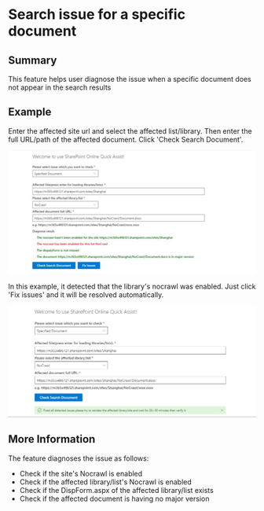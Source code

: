 # Search issue for a specific document

## Summary
This feature helps user diagnose the issue when a specific document does not appear in the search results

## Example

Enter the affected site url and select the affected list/library. Then enter the full URL/path of the affected document. Click 'Check Search Document'.

<img src=./asset/NoCrawl.JPG>


In this example, it detected that the library's nocrawl was enabled. Just click 'Fix issues' and it will be resolved automatically.

<img src=./asset/FixedNoCrawl.JPG>


## More Information

The feature diagnoses the issue as follows:

* Check if the site's Nocrawl is enabled
* Check if the affected library/list's Nocrawl is enabled
* Check if the DispForm.aspx of the affected library/list exists
* Check if the affected document is having no major version
